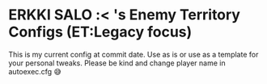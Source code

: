 
# ERKKI SALO :< 's Enemy Territory Configs (ET:Legacy focus)

This is my current config at commit date. Use as is or use as a template for your personal tweaks. Please be kind and change player name in autoexec.cfg 😅
